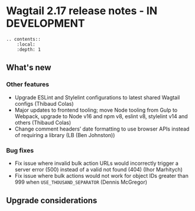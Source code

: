 # Wagtail 2.17 release notes - IN DEVELOPMENT

```eval_rst
.. contents::
    :local:
    :depth: 1
```

## What's new


### Other features

 * Upgrade ESLint and Stylelint configurations to latest shared Wagtail configs (Thibaud Colas)
 * Major updates to frontend tooling; move Node tooling from Gulp to Webpack, upgrade to Node v16 and npm v8, eslint v8, stylelint v14 and others (Thibaud Colas)
 * Change comment headers’ date formatting to use browser APIs instead of requiring a library (LB (Ben Johnston))


### Bug fixes

 * Fix issue where invalid bulk action URLs would incorrectly trigger a server error (500) instead of a valid not found (404) (Ihor Marhitych)
 * Fix issue where bulk actions would not work for object IDs greater than 999 when `USE_THOUSAND_SEPARATOR` (Dennis McGregor)


## Upgrade considerations

